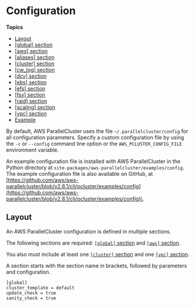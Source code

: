 # Configuration<a name="configuration"></a>

**Topics**
+ [Layout](#layout)
+ [[global] section](global.md)
+ [[aws] section](aws.md)
+ [[aliases] section](aliases.md)
+ [[cluster] section](cluster-definition.md)
+ [[cw_log] section](cw-log-section.md)
+ [[dcv] section](dcv-section.md)
+ [[ebs] section](ebs-section.md)
+ [[efs] section](efs-section.md)
+ [[fsx] section](fsx-section.md)
+ [[raid] section](raid-section.md)
+ [[scaling] section](scaling-section.md)
+ [[vpc] section](vpc-section.md)
+ [Example](examples.md)

By default, AWS ParallelCluster uses the file `~/.parallelcluster/config` for all configuration parameters\. Specify a custom configuration file by using the `-c` or `--config` command line option or the `AWS_PCLUSTER_CONFIG_FILE` environment variable\.

An example configuration file is installed with AWS ParallelCluster in the Python directory at `site-packages/aws-parallelcluster/examples/config`\. The example configuration file is also available on GitHub, at [https://github.com/aws/aws-parallelcluster/blob/v2.8.1/cli/pcluster/examples/config](https://github.com/aws/aws-parallelcluster/blob/v2.8.1/cli/pcluster/examples/config)\.

## Layout<a name="layout"></a>

An AWS ParallelCluster configuration is defined in multiple sections\.

The following sections are required: [`[global]` section](global.md) and [`[aws]` section](aws.md)\.

You also must include at least one [`[cluster]` section](cluster-definition.md) and one [`[vpc]` section](vpc-section.md)\.

A section starts with the section name in brackets, followed by parameters and configuration\.

```
[global]
cluster_template = default
update_check = true
sanity_check = true
```